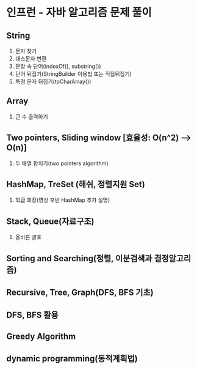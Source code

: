 # 인프런 - 자바 알고리즘 문제 풀이

## String
1. 문자 찾기
2. 대소문자 변환
3. 문장 속 단어(indexOf(), substring())
4. 단어 뒤집기(StringBuilder 이용법 또는 직접뒤집기)
5. 특정 문자 뒤집기(toCharArray())

## Array
1. 큰 수 출력하기

## Two pointers, Sliding window [효율성: O(n^2) --> O(n)]
1. 두 배열 합치기(two pointers algorithm)

## HashMap, TreSet (해쉬, 정렬지원 Set)
1. 학급 회장(영상 후반 HashMap 추가 설명)

## Stack, Queue(자료구조)
1. 올바른 괄호

## Sorting and Searching(정렬, 이분검색과 결정알고리즘)

## Recursive, Tree, Graph(DFS, BFS 기초)

## DFS, BFS 활용

## Greedy Algorithm

## dynamic programming(동적계획법)
